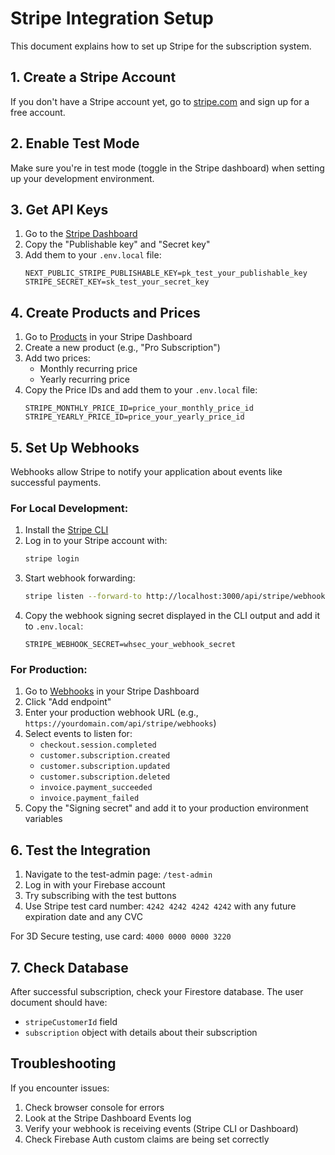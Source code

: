 # Stripe Integration Setup

This document explains how to set up Stripe for the subscription system.

## 1. Create a Stripe Account

If you don't have a Stripe account yet, go to [stripe.com](https://stripe.com) and sign up for a free account.

## 2. Enable Test Mode

Make sure you're in test mode (toggle in the Stripe dashboard) when setting up your development environment.

## 3. Get API Keys

1. Go to the [Stripe Dashboard](https://dashboard.stripe.com/apikeys)
2. Copy the "Publishable key" and "Secret key"
3. Add them to your `.env.local` file:
   ```
   NEXT_PUBLIC_STRIPE_PUBLISHABLE_KEY=pk_test_your_publishable_key
   STRIPE_SECRET_KEY=sk_test_your_secret_key
   ```

## 4. Create Products and Prices

1. Go to [Products](https://dashboard.stripe.com/products) in your Stripe Dashboard
2. Create a new product (e.g., "Pro Subscription")
3. Add two prices:
   - Monthly recurring price
   - Yearly recurring price
4. Copy the Price IDs and add them to your `.env.local` file:
   ```
   STRIPE_MONTHLY_PRICE_ID=price_your_monthly_price_id
   STRIPE_YEARLY_PRICE_ID=price_your_yearly_price_id
   ```

## 5. Set Up Webhooks

Webhooks allow Stripe to notify your application about events like successful payments.

### For Local Development:

1. Install the [Stripe CLI](https://stripe.com/docs/stripe-cli)
2. Log in to your Stripe account with:
   ```bash
   stripe login
   ```
3. Start webhook forwarding:
   ```bash
   stripe listen --forward-to http://localhost:3000/api/stripe/webhooks
   ```
4. Copy the webhook signing secret displayed in the CLI output and add it to `.env.local`:
   ```
   STRIPE_WEBHOOK_SECRET=whsec_your_webhook_secret
   ```

### For Production:

1. Go to [Webhooks](https://dashboard.stripe.com/webhooks) in your Stripe Dashboard
2. Click "Add endpoint"
3. Enter your production webhook URL (e.g., `https://yourdomain.com/api/stripe/webhooks`)
4. Select events to listen for:
   - `checkout.session.completed`
   - `customer.subscription.created`
   - `customer.subscription.updated`
   - `customer.subscription.deleted`
   - `invoice.payment_succeeded`
   - `invoice.payment_failed`
5. Copy the "Signing secret" and add it to your production environment variables

## 6. Test the Integration

1. Navigate to the test-admin page: `/test-admin`
2. Log in with your Firebase account
3. Try subscribing with the test buttons
4. Use Stripe test card number: `4242 4242 4242 4242` with any future expiration date and any CVC

For 3D Secure testing, use card: `4000 0000 0000 3220`

## 7. Check Database

After successful subscription, check your Firestore database. The user document should have:

- `stripeCustomerId` field
- `subscription` object with details about their subscription

## Troubleshooting

If you encounter issues:

1. Check browser console for errors
2. Look at the Stripe Dashboard Events log
3. Verify your webhook is receiving events (Stripe CLI or Dashboard)
4. Check Firebase Auth custom claims are being set correctly
